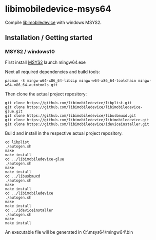 # libimobiledevice-msys64
Compile [libimobiledevice](https://github.com/libimobiledevice) with windows MSYS2.

## Installation / Getting started

### MSYS2 / windows10
First install [MSYS2](https://msys2.github.io/) launch mingw64.exe

Next all required dependencies and build tools:
```shell
pacman -S mingw-w64-x86_64-libzip mingw-w64-x86_64-toolchain mingw-w64-x86_64-autotools git
```
Then clone the actual project repository:
```shell
git clone https://github.com/libimobiledevice/libplist.git
git clone https://github.com/libimobiledevice/libimobiledevice-glue.git
git clone https://github.com/libimobiledevice/libusbmuxd.git
git clone https://github.com/libimobiledevice/libimobiledevice.git
git clone https://github.com/libimobiledevice/ideviceinstaller.git
```
Build and install in the respective actual project repository.
```shell
cd libplist
./autogen.sh
make
make install
cd ../libimobiledevice-glue
./autogen.sh
make
make install
cd ../libusbmuxd
./autogen.sh
make
make install
cd ../libimobiledevice
./autogen.sh
make
make install
cd ../ideviceinstaller
./autogen.sh
make
make install
```
An executable file will be generated in C:\msys64\mingw64\bin
